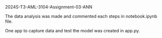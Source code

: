2024S-T3-AML-3104-Assignment-03-ANN

The data analysis was made and commented each steps in notebook.ipynb file.

One app to capture data and test the model was created in app.py.
